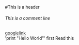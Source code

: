 #This is a header
###### This is a comment line
[googlelink](http://www.google.com)<br>
'print "Hello World"'
first Read this
